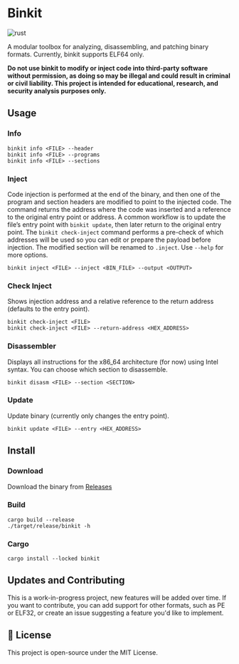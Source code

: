 # Binkit

![rust](https://img.shields.io/badge/Rust-000000?style=for-the-badge&logo=rust&logoColor=white)

A modular toolbox for analyzing, disassembling, and patching binary formats. Currently, binkit supports ELF64 only.

**Do not use binkit to modify or inject code into third-party software without permission, as doing so may be illegal and could result in criminal or civil liability. This project is intended for educational, research, and security analysis purposes only.**

## Usage

### Info

    binkit info <FILE> --header    
    binkit info <FILE> --programs
    binkit info <FILE> --sections
    
### Inject 

Code injection is performed at the end of the binary, and then one of the program and section headers are modified to point to the injected code.
The command returns the address where the code was inserted and a reference to the original entry point or address.
A common workflow is to update the file’s entry point with ``binkit update``, then later return to the original entry point.
The ``binkit check-inject`` command performs a pre-check of which addresses will be used so you can edit or prepare the payload before injection.
The modified section will be renamed to ``.inject``.
Use ``--help`` for more options.

    binkit inject <FILE> --inject <BIN_FILE> --output <OUTPUT>

### Check Inject

Shows injection address and a relative reference to the return address (defaults to the entry point).

    binkit check-inject <FILE>
    binkit check-inject <FILE> --return-address <HEX_ADDRESS>

### Disassembler

Displays all instructions for the x86_64 architecture (for now) using Intel syntax. You can choose which section to disassemble.

    binkit disasm <FILE> --section <SECTION>

### Update

Update binary (currently only changes the entry point).

    binkit update <FILE> --entry <HEX_ADDRESS> 
    
## Install

### Download

Download the binary from [Releases](https://github.com/matheus-git/binkit/releases)

### Build

    cargo build --release
    ./target/release/binkit -h

### Cargo

    cargo install --locked binkit


## Updates and Contributing

This is a work-in-progress project, new features will be added over time. If you want to contribute, you can add support for other formats, such as PE or ELF32, or create an issue suggesting a feature you'd like to implement.

## 📝 License

This project is open-source under the MIT License.
